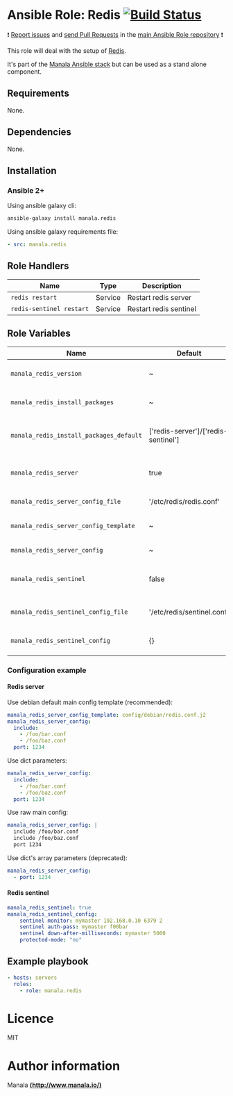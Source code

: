 # Ansible Role: Redis [![Build Status](https://travis-ci.org/manala/ansible-role-redis.svg?branch=master)](https://travis-ci.org/manala/ansible-role-redis)

:exclamation: [Report issues](https://github.com/manala/ansible-roles/issues) and [send Pull Requests](https://github.com/manala/ansible-roles/pulls) in the [main Ansible Role repository](https://github.com/manala/ansible-roles) :exclamation:

This role will deal with the setup of [Redis](https://redis.io/).

It's part of the [Manala Ansible stack](http://www.manala.io) but can be used as a stand alone component.

## Requirements

None.

## Dependencies

None.

## Installation

### Ansible 2+

Using ansible galaxy cli:

```bash
ansible-galaxy install manala.redis
```

Using ansible galaxy requirements file:

```yaml
- src: manala.redis
```

## Role Handlers

| Name                     | Type    | Description            |
| ------------------------ | ------- | ---------------------- |
| `redis restart`          | Service | Restart redis server   |
| `redis-sentinel restart` | Service | Restart redis sentinel |

## Role Variables

| Name                                    | Default                             | Type         | Description                            |
| --------------------------------------- | ----------------------------------- | ------------ | -------------------------------------- |
| `manala_redis_version`                  | ~                                   | String       | Version (autodetect if null)           |
| `manala_redis_install_packages`         | ~                                   | Array        | Dependency packages to install         |
| `manala_redis_install_packages_default` | ['redis-server']/['redis-sentinel'] | Array        | Default dependency packages to install |
| `manala_redis_server`                   | true                                | Boolean      | Install and configure "redis-server"   |
| `manala_redis_server_config_file`       | '/etc/redis/redis.conf'             | String       | Configuration file path                |
| `manala_redis_server_config_template`   | ~                                   | String       | Configuration template path            |
| `manala_redis_server_config`            | ~                                   | Array/String | Configuration directives               |
| `manala_redis_sentinel`                 | false                               | Boolean      | Install and configure "redis-sentinel" |
| `manala_redis_sentinel_config_file`     | '/etc/redis/sentinel.conf'          | String       | Sentinel configuration file path       |
| `manala_redis_sentinel_config`          | {}                                  | Array        | Sentinel configuration directives      |

### Configuration example

#### Redis server

Use debian default main config template (recommended):
```yaml
manala_redis_server_config_template: config/debian/redis.conf.j2
manala_redis_server_config:
  include:
    - /foo/bar.conf
    - /foo/baz.conf
  port: 1234
```

Use dict parameters:
```yaml
manala_redis_server_config:
  include:
    - /foo/bar.conf
    - /foo/baz.conf
  port: 1234
```

Use raw main config:
```yaml
manala_redis_server_config: |
  include /foo/bar.conf
  include /foo/baz.conf
  port 1234
```

Use dict's array parameters (deprecated):
```yaml
manala_redis_server_config:
  - port: 1234
```


#### Redis sentinel

```yaml
manala_redis_sentinel: true
manala_redis_sentinel_config:
    sentinel monitor: mymaster 192.168.0.10 6379 2
    sentinel auth-pass: mymaster f00bar
    sentinel down-after-milliseconds: mymaster 5000
    protected-mode: "no"
```

## Example playbook

```yaml
- hosts: servers
  roles:
    - role: manala.redis
```

# Licence

MIT

# Author information

Manala [**(http://www.manala.io/)**](http://www.manala.io)
